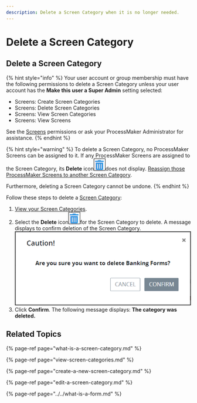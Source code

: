 ```yaml
---
description: Delete a Screen Category when it is no longer needed.
---
```


# Delete a Screen Category

## Delete a Screen Category

{% hint style="info" %}
Your user account or group membership must have the following permissions to delete a Screen Category unless your user account has the **Make this user a Super Admin** setting selected:

* Screens: Create Screen Categories
* Screens: Delete Screen Categories
* Screens: View Screen Categories
* Screens: View Screens

See the [Screens](../../../../processmaker-administration/permission-descriptions-for-users-and-groups.md#screens) permissions or ask your ProcessMaker Administrator for assistance.
{% endhint %}

{% hint style="warning" %}
To delete a Screen Category, no ProcessMaker Screens can be assigned to it. If any ProcessMaker Screens are assigned to the Screen Category, its **Delete** icon![](../../../../.gitbook/assets/trash-icon-process-modeler-processes.png)does not display. [Reassign those ProcessMaker Screens to another Screen Category](../edit-a-screen.md#configure-a-processmaker-screen).

Furthermore, deleting a Screen Category cannot be undone.
{% endhint %}

Follow these steps to delete a [Screen Category](what-is-a-screen-category.md):

1. [View your Screen Categories](view-screen-categories.md#view-screen-categories).
2. Select the **Delete** icon![](../../../../.gitbook/assets/trash-icon-process-modeler-processes.png)for the Screen Category to delete. A message displays to confirm deletion of the Screen Category. ![](../../../../.gitbook/assets/caution-delete-screen-category-processes.png) 
3. Click **Confirm**. The following message displays: **The category was deleted.**

## Related Topics

{% page-ref page="what-is-a-screen-category.md" %}

{% page-ref page="view-screen-categories.md" %}

{% page-ref page="create-a-new-screen-category.md" %}

{% page-ref page="edit-a-screen-category.md" %}

{% page-ref page="../../what-is-a-form.md" %}

